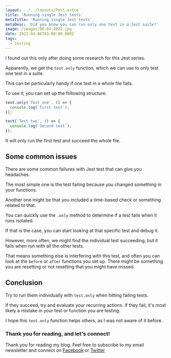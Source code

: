 ```yaml
---
layout: ../../layouts/Post.astro
title: 'Running single Jest tests'
metaTitle: 'Running single Jest tests'
metaDesc: 'Did you know you can run only one test in a Jest suite?'
image: /images/06-04-2022.jpg
date: 2022-04-06T03:00:00.000Z
tags:
  - testing
---
```


I found out this only after doing some research for this Jest series.

Apparently, we get the `test.only` function, which we can use to only test one test in a suite.

This can be particularly handy if one test in a whole file fails.

To use it, you can set up the following structure.

```js
test.only('Test one', () => {
  console.log(`First test`);
});

test('Test two', () => {
  console.log(`Second test`);
});
```

It will only run the first test and succeed the whole file.

## Some common issues

There are some common failures with Jest test that can give you headaches.

The most simple one is the test failing because you changed something in your functions.

Another one might be that you included a time-based check or something related to that.

You can quickly use the `.only` method to determine if a test fails when it runs isolated.

If that is the case, you can start looking at that specific test and debug it.

However, more often, we might find the individual test succeeding, but it fails when run with all the other tests.

That means something else is interfering with this test, and often you can look at the `before` or `after` functions you set up.
There might be something you are resetting or not resetting that you might have missed.

## Conclusion

Try to run them individually with `test.only` when hitting failing tests.

If they succeed, try and evaluate your recurring actions. If they fail, it's most likely a mistake in your test or function you are testing.

I hope this `test.only` function helps others, as I was not aware of it before.

### Thank you for reading, and let's connect!

Thank you for reading my blog. Feel free to subscribe to my email newsletter and connect on [Facebook](https://www.facebook.com/DailyDevTipsBlog) or [Twitter](https://twitter.com/DailyDevTips1)
